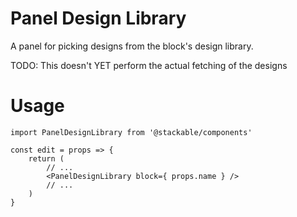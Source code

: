 # Panel Design Library

A panel for picking designs from the block's design library.

TODO: This doesn't YET perform the actual fetching of the designs

# Usage

```
import PanelDesignLibrary from '@stackable/components'

const edit = props => {
	return (
		// ...
		<PanelDesignLibrary block={ props.name } />
		// ...
	)
}
```
